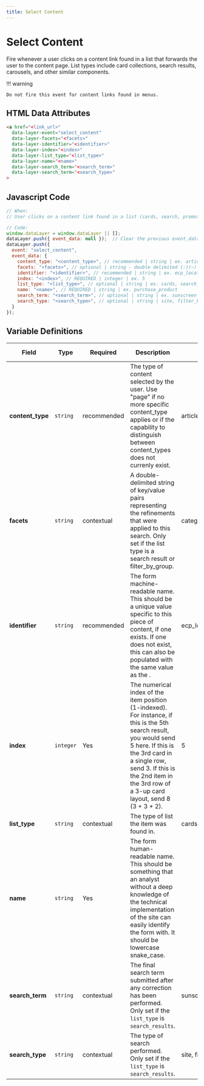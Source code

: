 ```yaml
---
title: Select Content
---
```


# Select Content

Fire whenever a user clicks on a content link found in a list that forwards the user to the content page. List types include card collections, search results, carousels, and other similar components. 

!!! warning

    Do not fire this event for content links found in menus.

## HTML Data Attributes

```html
<a href="<link_url>"
  data-layer-event="select_content"
  data-layer-facets="<facets>"
  data-layer-identifier="<identifier>"
  data-layer-index="<index>"
  data-layer-list_type="<list_type>"
  data-layer-name="<name>"
  data-layer-search_term="<search_term>"
  data-layer-search_term="<search_type>"
>
```

## Javascript Code

```js
// When:
// User clicks on a content link found in a list (cards, search, promotions...) that forwards to the content page

// Code:
window.dataLayer = window.dataLayer || [];
dataLayer.push({ event_data: null });  // Clear the previous event_data object.
dataLayer.push({
  event: "select_content",
  event_data: {
    content_type: "<content_type>", // recommended | string | ex. article, blog, page	
    facets: "<facets>", // optional | string - double delimited (:)(~) | category:skin_health~featured_as:best_seller	
    identifier: "<identifier>", // recommended | string | ex. ecp_locator, free_trial
    index: "<index>", // REQUIRED | integer | ex. 5
    list_type: "<list_type>", // optional | string | ex. cards, search_results	
    name: "<name>", // REQUIRED | string | ex. purchase_product
    search_term: "<search_term>", // optional | string | ex. sunscreen
    search_type: "<search_type>", // optional | string | site, filter_by_group	
  }
});
```

## Variable Definitions

|Field|Type|Required|Description|Example|Pattern|Min Length|Max Length|Minimum|Maximum|Multiple Of|
| --- | --- | --- | --- | --- | --- | --- | --- | --- | --- | --- |
|**content_type**|`string`|recommended|The type of content selected by the user. Use "page" if no more specific content_type applies or if the capability to distinguish between content_types does not currenly exist.|article, blog, page|
|**facets**|`string`|contextual|A double-delimited string of key/value pairs representing the refinements that were applied to this search. Only set if the list type is a search result or filter_by_group.|category:skin_health~skin_concern:acne~featured_as:best_seller|
|**identifier**|`string`|recommended|The form machine-readable name. This should be a unique value specific to this piece of content, if one exists. If one does not exist, this can also be populated with the same value as the <name>.|ecp_locator, free_trial|
|**index**|`integer`|Yes|The numerical index of the item position (1-indexed). For instance, if this is the 5th search result, you would send 5 here. If this is the 3rd card in a single row, send 3. If this is the 2nd item in the 3rd row of a 3-up card layout, send 8 (3 + 3 + 2).|5|
|**list_type**|`string`|contextual|The type of list the item was found in.|cards, search_results|
|**name**|`string`|Yes|The form human-readable name. This should be something that an analyst without a deep knowledge of the technical implementation of the site can easily identify the form with. It should be lowercase snake_case.||
|**search_term**|`string`|contextual|The final search term submitted after any correction has been performed. Only set if the `list_type` is `search_results`.|sunscreen|
|**search_type**|`string`|contextual|The type of search performed. Only set if the `list_type` is `search_results`.|site, filter_by_group|
